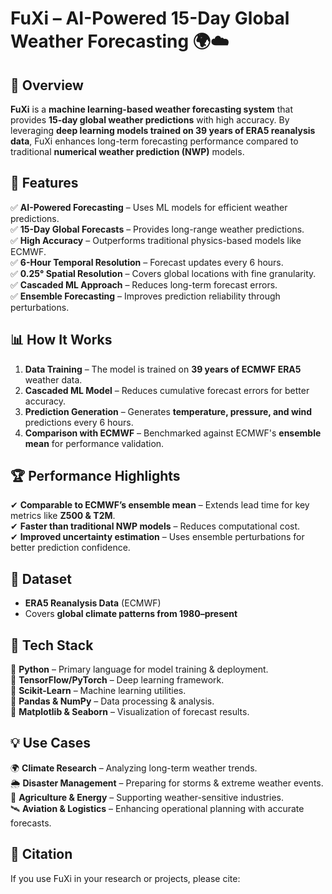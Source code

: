 # FuXi – AI-Powered 15-Day Global Weather Forecasting 🌍☁️  

## 📌 Overview  
**FuXi** is a **machine learning-based weather forecasting system** that provides **15-day global weather predictions** with high accuracy. By leveraging **deep learning models trained on 39 years of ERA5 reanalysis data**, FuXi enhances long-term forecasting performance compared to traditional **numerical weather prediction (NWP)** models.  

## 🚀 Features  
✅ **AI-Powered Forecasting** – Uses ML models for efficient weather predictions.  
✅ **15-Day Global Forecasts** – Provides long-range weather predictions.  
✅ **High Accuracy** – Outperforms traditional physics-based models like ECMWF.  
✅ **6-Hour Temporal Resolution** – Forecast updates every 6 hours.  
✅ **0.25° Spatial Resolution** – Covers global locations with fine granularity.  
✅ **Cascaded ML Approach** – Reduces long-term forecast errors.  
✅ **Ensemble Forecasting** – Improves prediction reliability through perturbations.  

## 📊 How It Works  
1. **Data Training** – The model is trained on **39 years of ECMWF ERA5** weather data.  
2. **Cascaded ML Model** – Reduces cumulative forecast errors for better accuracy.  
3. **Prediction Generation** – Generates **temperature, pressure, and wind** predictions every 6 hours.  
4. **Comparison with ECMWF** – Benchmarked against ECMWF's **ensemble mean** for performance validation.  

## 🏆 Performance Highlights  
✔ **Comparable to ECMWF’s ensemble mean** – Extends lead time for key metrics like **Z500 & T2M**.  
✔ **Faster than traditional NWP models** – Reduces computational cost.  
✔ **Improved uncertainty estimation** – Uses ensemble perturbations for better prediction confidence.  

## 📂 Dataset  
- **ERA5 Reanalysis Data** (ECMWF)  
- Covers **global climate patterns from 1980–present**  

## 🔧 Tech Stack  
🔹 **Python** – Primary language for model training & deployment.  
🔹 **TensorFlow/PyTorch** – Deep learning framework.  
🔹 **Scikit-Learn** – Machine learning utilities.  
🔹 **Pandas & NumPy** – Data processing & analysis.  
🔹 **Matplotlib & Seaborn** – Visualization of forecast results.  

## 💡 Use Cases  
🌍 **Climate Research** – Analyzing long-term weather trends.  
🌦 **Disaster Management** – Preparing for storms & extreme weather events.  
📡 **Agriculture & Energy** – Supporting weather-sensitive industries.  
🛰 **Aviation & Logistics** – Enhancing operational planning with accurate forecasts.  

## 📜 Citation  
If you use FuXi in your research or projects, please cite:  
